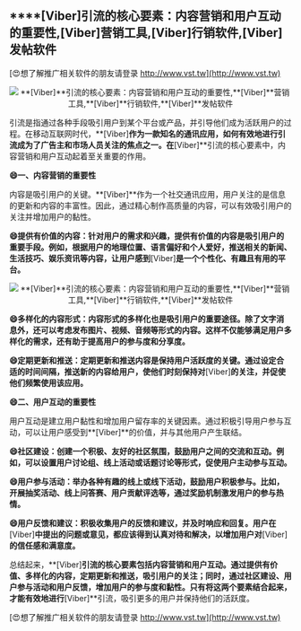 ## ****[Viber]**引流的核心要素：内容营销和用户互动的重要性,**[Viber]**营销工具,**[Viber]**行销软件,**[Viber]**发帖软件**

[😍想了解推广相关软件的朋友请登录 http://www.vst.tw](http://www.vst.tw)

 <center><img src="https://vst.tw/MP4/tuiguang/png/6.png" alt="**[Viber]**引流的核心要素：内容营销和用户互动的重要性,**[Viber]**营销工具,**[Viber]**行销软件,**[Viber]**发帖软件"></center>

引流是指通过各种手段吸引用户到某个平台或产品，并引导他们成为活跃用户的过程。在移动互联网时代，**[Viber]**作为一款知名的通讯应用，如何有效地进行引流成为了广告主和市场人员关注的焦点之一。在**[Viber]**引流的核心要素中，内容营销和用户互动起着至关重要的作用。

**😄一、内容营销的重要性**

内容是吸引用户的关键。**[Viber]**作为一个社交通讯应用，用户关注的是信息的更新和内容的丰富性。因此，通过精心制作高质量的内容，可以有效吸引用户的关注并增加用户的黏性。

**😄提供有价值的内容：针对用户的需求和兴趣，提供有价值的内容是吸引用户的重要手段。例如，根据用户的地理位置、语言偏好和个人爱好，推送相关的新闻、生活技巧、娱乐资讯等内容，让用户感到**[Viber]**是一个个性化、有趣且有用的平台。**

 <center><img src="https://vst.tw/MP4/tuiguang/png/1.png" alt="**[Viber]**引流的核心要素：内容营销和用户互动的重要性,**[Viber]**营销工具,**[Viber]**行销软件,**[Viber]**发帖软件"></center>

**😄多样化的内容形式：内容形式的多样化也是吸引用户的重要途径。除了文字消息外，还可以考虑发布图片、视频、音频等形式的内容。这样不仅能够满足用户多样化的需求，还有助于提高用户的参与度和分享度。**

**😄定期更新和推送：定期更新和推送内容是保持用户活跃度的关键。通过设定合适的时间间隔，推送新的内容给用户，使他们时刻保持对**[Viber]**的关注，并促使他们频繁使用该应用。**

**😄二、用户互动的重要性**

用户互动是建立用户黏性和增加用户留存率的关键因素。通过积极引导用户参与互动，可以让用户感受到**[Viber]**的价值，并与其他用户产生联结。

**😄社区建设：创建一个积极、友好的社区氛围，鼓励用户之间的交流和互动。例如，可以设置用户讨论组、线上活动或话题讨论等形式，促使用户主动参与互动。**

**😄用户参与活动：举办各种有趣的线上或线下活动，鼓励用户积极参与。比如，开展抽奖活动、线上问答赛、用户贡献评选等，通过奖励机制激发用户的参与热情。**

**😄用户反馈和建议：积极收集用户的反馈和建议，并及时响应和回复。用户在**[Viber]**中提出的问题或意见，都应该得到认真对待和解决，以增加用户对**[Viber]**的信任感和满意度。**

总结起来，**[Viber]**引流的核心要素包括内容营销和用户互动。通过提供有价值、多样化的内容，定期更新和推送，吸引用户的关注；同时，通过社区建设、用户参与活动和用户反馈，增加用户的参与度和黏性。只有将这两个要素结合起来，才能有效地进行**[Viber]**引流，吸引更多的用户并保持他们的活跃度。

[😍想了解推广相关软件的朋友请登录 http://www.vst.tw](http://www.vst.tw)



